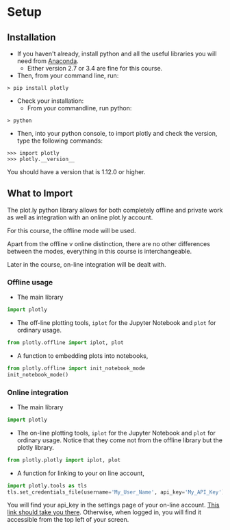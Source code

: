 # Setup

## Installation

* If you haven't already, install python and all the useful libraries you will need from [Anaconda](https://www.continuum.io/downloads).
  * Either version 2.7 or 3.4 are fine for this course.
* Then, from your command line, run:
```
> pip install plotly 
```
* Check your installation:
  * From your commandline, run python:
```
> python
```
  * Then, into your python console, to import plotly and check the version, type the following commands:
```
>>> import plotly
>>> plotly.__version__
```

You should have a version that is 1.12.0 or higher.



## What to Import
The plot.ly python library allows for both completely offline and private work as well as integration with an online plot.ly account.

For this course, the offline mode will be used.  

Apart from the offline v online distinction, there are no other differences between the modes, everything in this course is interchangeable.

Later in the course, on-line integration will be dealt with.


### Offline usage

* The main library
```python
import plotly
```
* The off-line plotting tools, ```iplot``` for the Jupyter Notebook and ```plot``` for ordinary usage.
```python
from plotly.offline import iplot, plot
```
* A function to embedding plots into notebooks, 
```python
from plotly.offline import init_notebook_mode
init_notebook_mode()
```

### Online integration

* The main library
```python
import plotly
```
* The on-line plotting tools, ```iplot``` for the Jupyter Notebook and ```plot``` for ordinary usage.  Notice that they come not from the offline library but the plotly library.
```python
from plotly.plotly import iplot, plot
```
* A function for linking to your on line account, 
```python
import plotly.tools as tls
tls.set_credentials_file(username='My_User_Name', api_key='My_API_Key')
```

You will find your api_key in the settings page of your on-line account.  [This link should take you there](https://plot.ly/settings/api).  Otherwise, when logged in, you will find it accessible from the top left of your screen.
